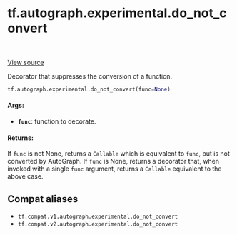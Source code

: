 <div itemscope itemtype="http://developers.google.com/ReferenceObject">
<meta itemprop="name" content="tf.autograph.experimental.do_not_convert" />
<meta itemprop="path" content="Stable" />
</div>

# tf.autograph.experimental.do_not_convert

<!-- Insert buttons and diff -->

<table class="tfo-notebook-buttons tfo-api" align="left">
</table>

<a target="_blank" href="/code/stable/tensorflow/python/autograph/impl/api.py">View source</a>



Decorator that suppresses the conversion of a function.

``` python
tf.autograph.experimental.do_not_convert(func=None)
```



<!-- Placeholder for "Used in" -->


#### Args:


* <b>`func`</b>: function to decorate.


#### Returns:

If `func` is not None, returns a `Callable` which is equivalent to
`func`, but is not converted by AutoGraph.
If `func` is None, returns a decorator that, when invoked with a
single `func` argument, returns a `Callable` equivalent to the
above case.


## Compat aliases

* `tf.compat.v1.autograph.experimental.do_not_convert`
* `tf.compat.v2.autograph.experimental.do_not_convert`

